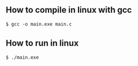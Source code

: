 <h2> How to compile in linux with gcc </h2>

```gcc
$ gcc -o main.exe main.c
```

<h2> How to run in linux </h2>

```run
$ ./main.exe
```
